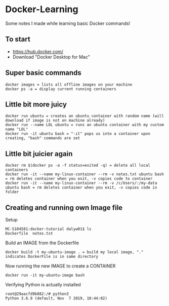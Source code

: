 # Docker-Learning
Some notes I made while learning basic Docker commands! 

## To start

- https://hub.docker.com/
- Download "Docker Desktop for Mac"

## Super basic commands

```
docker images = lists all offline images on your machine
docker ps -a = display current running containers
```

## Little bit more juicy

```
docker run ubuntu = creates an ubuntu container with random name (will download if image is not on machine already)
docker run --name LOL ubuntu = runs an ubuntu container with my custom name "LOL"
docker run -it ubuntu bash = "-it" pops us into a container upon creating, "bash" commands are set
```
## Little bit juicier again
```
docker rm $(docker ps -a -f status=exited -q) = delete all local containers
docker run -it --name my-linux-container --rm -v notes.txt ubuntu bash 	= rm deletes container when you exit, -v copies code to container
docker run -it --name my-linux-container --rm -v /c/Users/:/my-data ubuntu bash = rm deletes container when you exit, -v copies code in folder
```

## Creating and running own Image file

Setup
```
MC-S104581:docker-tutorial dalyw01$ ls
Dockerfile	notes.txt
```
Build an IMAGE from the Dockerfile
```
docker build -t my-ubuntu-image . = build my local image, "." indicates DockerFile is in same directory
```
Now running the new IMAGE to create a CONTAINER
```
docker run -it my-ubuntu-image bash
```
Verifying Python is actually installed
```
root@29aacfd9b882:/# python3
Python 3.6.9 (default, Nov  7 2019, 10:44:02) 
```
